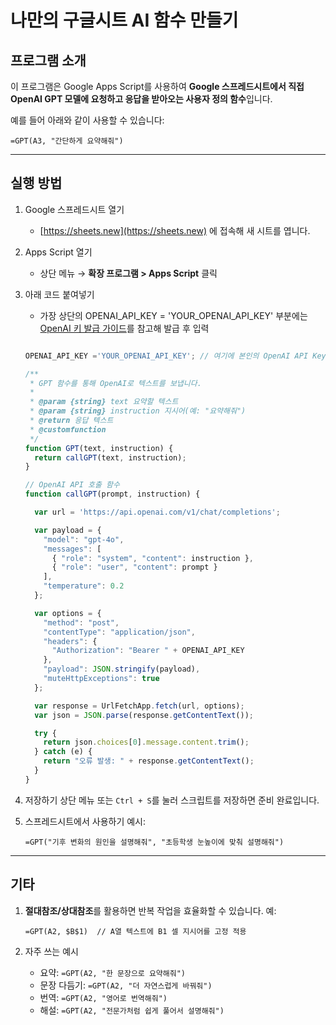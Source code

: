 
# 나만의 구글시트 AI 함수 만들기
## 프로그램 소개

이 프로그램은 Google Apps Script를 사용하여 **Google 스프레드시트에서 직접 OpenAI GPT 모델에 요청하고 응답을 받아오는 사용자 정의 함수**입니다.

예를 들어 아래와 같이 사용할 수 있습니다:

```
=GPT(A3, "간단하게 요약해줘")
```

---

## 실행 방법

1. Google 스프레드시트 열기
   - [https://sheets.new](https://sheets.new) 에 접속해 새 시트를 엽니다.

2. Apps Script 열기
   - 상단 메뉴 → **확장 프로그램 > Apps Script** 클릭

3. 아래 코드 붙여넣기
   - 가장 상단의 OPENAI_API_KEY = 'YOUR_OPENAI_API_KEY' 부분에는 [OpenAI 키 발급 가이드](https://github.com/dabidstudio/dabidstudio_guides/blob/main/get-openai-api-key.md)를 참고해 발급 후 입력

   
   ```javascript
   
   OPENAI_API_KEY ='YOUR_OPENAI_API_KEY'; // 여기에 본인의 OpenAI API Key 입력
   
   /**
    * GPT 함수를 통해 OpenAI로 텍스트를 보냅니다.
    *
    * @param {string} text 요약할 텍스트
    * @param {string} instruction 지시어(예: "요약해줘")
    * @return 응답 텍스트
    * @customfunction
    */
   function GPT(text, instruction) {
     return callGPT(text, instruction);
   }
   
   // OpenAI API 호출 함수
   function callGPT(prompt, instruction) {
   
     var url = 'https://api.openai.com/v1/chat/completions';
   
     var payload = {
       "model": "gpt-4o",
       "messages": [
         { "role": "system", "content": instruction },
         { "role": "user", "content": prompt }
       ],
       "temperature": 0.2
     };
   
     var options = {
       "method": "post",
       "contentType": "application/json",
       "headers": {
         "Authorization": "Bearer " + OPENAI_API_KEY
       },
       "payload": JSON.stringify(payload),
       "muteHttpExceptions": true
     };
   
     var response = UrlFetchApp.fetch(url, options);
     var json = JSON.parse(response.getContentText());
   
     try {
       return json.choices[0].message.content.trim();
     } catch (e) {
       return "오류 발생: " + response.getContentText();
     }
   }
   ```
   
4. 저장하기
   상단 메뉴 또는 `Ctrl + S`를 눌러 스크립트를 저장하면 준비 완료입니다.

5. 스프레드시트에서 사용하기
   예시:

   ```
   =GPT("기후 변화의 원인을 설명해줘", "초등학생 눈높이에 맞춰 설명해줘")
   ```

---

## 기타

1. **절대참조/상대참조**를 활용하면 반복 작업을 효율화할 수 있습니다.
   예:

   ```
   =GPT(A2, $B$1)  // A열 텍스트에 B1 셀 지시어를 고정 적용
   ```

2. 자주 쓰는 예시

   * 요약: `=GPT(A2, "한 문장으로 요약해줘")`
   * 문장 다듬기: `=GPT(A2, "더 자연스럽게 바꿔줘")`
   * 번역: `=GPT(A2, "영어로 번역해줘")`
   * 해설: `=GPT(A2, "전문가처럼 쉽게 풀어서 설명해줘")`
